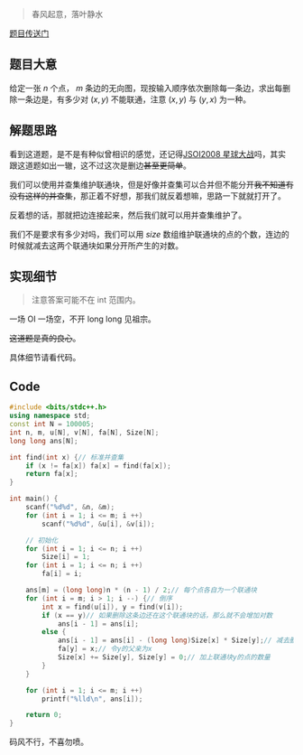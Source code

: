 > 春风起意，落叶静水

[题目传送门](https://www.luogu.com.cn/problem/AT4319)

## 题目大意

给定一张 $n$ 个点， $m$ 条边的无向图，现按输入顺序依次删除每一条边，求出每删除一条边是，有多少对 $(x,y)$ 不能联通，注意 $(x,y)$ 与 $(y,x)$ 为一种。

## 解题思路

看到这道题，是不是有种似曾相识的感觉，还记得[JSOI2008 星球大战](https://www.luogu.com.cn/problem/P1197)吗，其实跟这道题如出一辙，这不过这次是删边~~甚至更简单~~。

我们可以使用并查集维护联通块，但是好像并查集可以合并但不能分开~~我不知道有没有这样的并查集~~，那正着不好想，那我们就反着想嘛，思路一下就就打开了。

反着想的话，那就把边连接起来，然后我们就可以用并查集维护了。

我们不是要求有多少对吗，我们可以用 $size$ 数组维护联通块的点的个数，连边的时候就减去这两个联通块如果分开所产生的对数。

## 实现细节

> 注意答案可能不在 int 范围内。

一场 OI 一场空，不开 long long 见祖宗。

~~这道题是真的良心~~。

具体细节请看代码。

## Code

```c++
#include <bits/stdc++.h>
using namespace std;
const int N = 100005;
int n, m, u[N], v[N], fa[N], Size[N];
long long ans[N];

int find(int x) {// 标准并查集
	if (x != fa[x]) fa[x] = find(fa[x]);
	return fa[x];
}

int main() {
	scanf("%d%d", &n, &m);
	for (int i = 1; i <= m; i ++)
		scanf("%d%d", &u[i], &v[i]);

    // 初始化
	for (int i = 1; i <= n; i ++)
		Size[i] = 1;
	for (int i = 1; i <= n; i ++)
		fa[i] = i;

	ans[m] = (long long)n * (n - 1) / 2;// 每个点各自为一个联通块
	for (int i = m; i > 1; i --) {// 倒序
		int x = find(u[i]), y = find(v[i]);
		if (x == y)// 如果删除这条边还在这个联通块的话，那么就不会增加对数
			ans[i - 1] = ans[i];
		else {
			ans[i - 1] = ans[i] - (long long)Size[x] * Size[y];// 减去删除这条边所产生的对数
			fa[y] = x;// 令y的父亲为x
			Size[x] += Size[y], Size[y] = 0;// 加上联通块y的点的数量
		}
	}

	for (int i = 1; i <= m; i ++)
		printf("%lld\n", ans[i]);

	return 0;
}
```

码风不行，不喜勿喷。